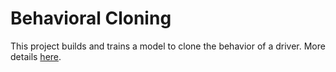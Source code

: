 # Behavioral Cloning

This project builds and trains a model to clone the behavior of a driver. More details [here](https://github.com/japinder007/behavioral_cloning/blob/master/writeup_report.md).
